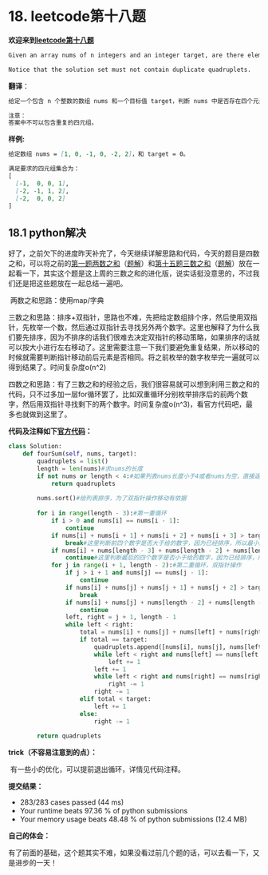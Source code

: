 # 18. leetcode第十八题

**欢迎来到[leetcode第十八题](https://leetcode-cn.com/problems/4sum)**

```markdown
Given an array nums of n integers and an integer target, are there elements a, b, c, and d in nums such that a + b + c + d = target? Find all unique quadruplets in the array which gives the sum of target.

Notice that the solution set must not contain duplicate quadruplets.
```

**翻译**：

```markdown
给定一个包含 n 个整数的数组 nums 和一个目标值 target，判断 nums 中是否存在四个元素 a，b，c 和 d ，使得 a + b + c + d 的值与 target 相等？找出所有满足条件且不重复的四元组。

注意：
答案中不可以包含重复的四元组。
```

**样例:**

```markdown
给定数组 nums = [1, 0, -1, 0, -2, 2]，和 target = 0。

满足要求的四元组集合为：
[
  [-1,  0, 0, 1],
  [-2, -1, 1, 2],
  [-2,  0, 0, 2]
]
```

## 18.1 python解决	

​        好了，之前欠下的进度昨天补完了，今天继续详解思路和代码，今天的题目是四数之和，可以将之前的[第一题两数之和](https://leetcode-cn.com/problems/add-two-numbers/)（[题解](https://github.com/Longxiaoze/leetcode/tree/master/0001)）和[第十五题三数之和](https://leetcode-cn.com/problems/3sum)（[题解](https://github.com/Longxiaoze/leetcode/tree/master/00015)）放在一起看一下，其实这个题是这上周的三数之和的进化版，说实话挺没意思的，不过我们还是把这些题放在一起总结一遍吧。

​		两数之和思路：使用map/字典

​		三数之和思路：排序+双指针，思路也不难，先把给定数组排个序，然后使用双指针，先枚举一个数，然后通过双指针去寻找另外两个数字。这里也解释了为什么我们要先排序，因为不排序的话我们很难去决定双指针的移动策略，如果排序的话就可以按大小进行左右移动了。这里需要注意一下我们要避免重复结果，所以移动的时候就需要判断指针移动前后元素是否相同。将之前枚举的数字枚举完一遍就可以得到结果了。时间复杂度o(n^2)

​		四数之和思路：有了三数之和的经验之后，我们很容易就可以想到利用三数之和的代码，只不过多加一层for循环罢了，比如双重循环分别枚举排序后的前两个数字，然后用双指针寻找剩下的两个数字。时间复杂度o(n^3)，看官方代码吧，最多也就做到这里了。

**代码及注释如下[官方代码](https://leetcode-cn.com/problems/4sum/solution/si-shu-zhi-he-by-leetcode-solution/)：**

```python
class Solution:
    def fourSum(self, nums, target):
        quadruplets = list()
        length = len(nums)#求nums的长度
        if not nums or length < 4:#如果列表nums长度小于4或者nums为空，直接返回空列表
            return quadruplets
        
        nums.sort()#给列表排序，为了双指针操作移动有依据
        
        for i in range(length - 3):#第一重循环
            if i > 0 and nums[i] == nums[i - 1]:
                continue
            if nums[i] + nums[i + 1] + nums[i + 2] + nums[i + 3] > target:
                break#这里判断前四个数字是否大于给的数字，因为已经排序，所以最小的四个数字大于target的话，说明没有数字可以满足，因此直接可以提前结束
            if nums[i] + nums[length - 3] + nums[length - 2] + nums[length - 1] < target:
                continue#这里判断最后的四个数字是否小于给的数字，因为已经排序，所以不符合的话说明最大的几个数字都无法达到target值，所以直接可以提前结束
            for j in range(i + 1, length - 2):#第二重循环，双指针操作
                if j > i + 1 and nums[j] == nums[j - 1]:
                    continue
                if nums[i] + nums[j] + nums[j + 1] + nums[j + 2] > target:
                    break
                if nums[i] + nums[j] + nums[length - 2] + nums[length - 1] < target:
                    continue
                left, right = j + 1, length - 1
                while left < right:
                    total = nums[i] + nums[j] + nums[left] + nums[right]
                    if total == target:
                        quadruplets.append([nums[i], nums[j], nums[left], nums[right]])
                        while left < right and nums[left] == nums[left + 1]:
                            left += 1
                        left += 1
                        while left < right and nums[right] == nums[right - 1]:
                            right -= 1
                        right -= 1
                    elif total < target:
                        left += 1
                    else:
                        right -= 1
        
        return quadruplets
```

**trick（不容易注意到的点）：**

​		有一些小的优化，可以提前退出循环，详情见代码注释。

**提交结果：**

- 283/283 cases passed (44 ms)
- Your runtime beats 97.36 % of python submissions
- Your memory usage beats 48.48 % of python submissions (12.4 MB)

**自己的体会：**

​	有了前面的基础，这个题其实不难，如果没看过前几个题的话，可以去看一下，又是进步的一天！

